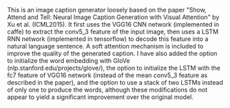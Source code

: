 This is an image caption generator loosely based on the paper "Show, Attend and Tell: Neural Image Caption Generation with Visual Attention" by Xu et al. (ICML2015). It first uses the VGG16 CNN network (implemented in caffe) to extract the conv5_3 feature of the input image, then uses a LSTM RNN network (implemented in tensorflow) to decode this feature into a natural language sentence. A soft attention mechanism is included to improve the quality of the generated caption. I have also added the option to initialize the word embedding with GloVe (nlp.stanford.edu/projects/glove/), the option to initialize the LSTM with the fc7 feature of VGG16 network (instead of the mean conv5_3 feature as described in the paper), and the option to use a stack of two LSTMs instead of only one to produce the words, although these modifications do not appear to yield a significant improvement over the original model. 
